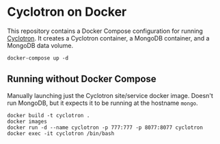 # Cyclotron on Docker

This repository contains a Docker Compose configuration for running [Cyclotron](http://cyclotron.io).  It creates a Cyclotron container, a MongoDB container, and a MongoDB data volume.

    docker-compose up -d

## Running without Docker Compose

Manually launching just the Cyclotron site/service docker image. Doesn't run MongoDB, but it expects it to be running at the hostname `mongo`.

    docker build -t cyclotron .
    docker images
    docker run -d --name cyclotron -p 777:777 -p 8077:8077 cyclotron
    docker exec -it cyclotron /bin/bash

